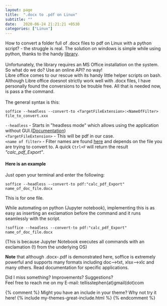 ```yaml
---
layout: page
title:  ".docx to .pdf on Linux"
subtitle: ""
date:   2020-06-24 21:21:21 +0530
categories: ["Linux"]
---
```

How to convert a folder full of  .docx files to pdf on Linux with a python script? - the struggle is real.
The solution on windows is simple while using python, thanks to the handy [library](https://pypi.org/project/docx2pdf/ "Go to site").  
<br>
Unfortunately, the library requires an MS Office installation on the system. So what do we do? Use an online API? no way!   
Libre office comes to our rescue with its handy little helper scripts on bash.   
Although Libre office doesnot strictly work well with .docx files, I have personally found the conversions to be trouble free.
All that is needed now, is pass a the command.   
<br>
The general syntax is this:
```
soffice --headless --convert-to <TargetFileExtension>:<NameOfFilter> file_to_convert.xxx
```
`--headless` - Starts in "headless mode" which allows using the application without GUI.([Documentation](https://help.libreoffice.org/Common/Starting_the_Software_With_Parameters "Go to site"))   
`<TargetFileExtension>` - This will be pdf in our case.  
`<name of filter>`  - Filter names are found [here](https://cgit.freedesktop.org/libreoffice/core/tree/filter/source/config/fragments/filters "Go to site") and depends on the file you are trying to convert to. A quick `Ctrl+F` will return the result *"calc_pdf_Export"*.   

#### Here is an example  

Just open your terminal and enter the following:
```
soffice --headless --convert-to pdf:"calc_pdf_Export" name_of_doc_file.docx
```
This is for one file.   

While automating on python (Jupyter notebook), implementing this is as easy as inserting an exclamation before the command and it runs seamlessly with the script.      
```
!soffice --headless --convert-to pdf:"calc_pdf_Export" name_of_doc_file.docx
```
(This is because Jupyter Notebook executes all commands with an exclamation (!) from the underlying OS)


**Note** that although .docx-.pdf is demonstrated here, soffice is extremely powerful and supports many formats including doc-->txt, xlsx-->xlc and many others. 
Read documentation for specific applications.

Did I miss something? Improvements? Suggestions?  
Feel free to reach me on my E-mail: tellisstephen(at)gmail(dot)com

{% comment %}
Might you have an include in your theme? Why not try it here!
{% include my-themes-great-include.html %}
{% endcomment %}


